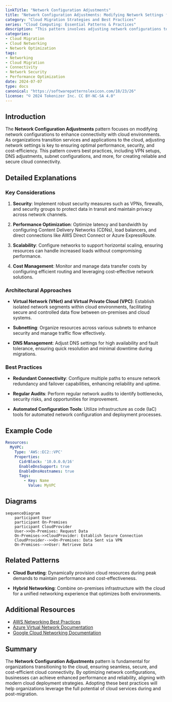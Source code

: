 ```yaml
---
linkTitle: "Network Configuration Adjustments"
title: "Network Configuration Adjustments: Modifying Network Settings for Cloud Connectivity"
category: "Cloud Migration Strategies and Best Practices"
series: "Cloud Computing: Essential Patterns & Practices"
description: "This pattern involves adjusting network configurations to facilitate seamless cloud connectivity, optimizing performance, security, and cost-effectiveness during cloud migrations."
categories:
- Cloud Migration
- Cloud Networking
- Network Optimization
tags:
- Networking
- Cloud Migration
- Connectivity
- Network Security
- Performance Optimization
date: 2024-07-07
type: docs
canonical: "https://softwarepatternslexicon.com/18/23/26"
license: "© 2024 Tokenizer Inc. CC BY-NC-SA 4.0"
---
```


## Introduction

The **Network Configuration Adjustments** pattern focuses on modifying network configurations to enhance connectivity with cloud environments. As organizations transition services and applications to the cloud, adjusting network settings is key to ensuring optimal performance, security, and cost-efficiency. This pattern covers best practices, including VPN setups, DNS adjustments, subnet configurations, and more, for creating reliable and secure cloud connectivity.

## Detailed Explanations

### Key Considerations

1. **Security**: Implement robust security measures such as VPNs, firewalls, and security groups to protect data in transit and maintain privacy across network channels.

2. **Performance Optimization**: Optimize latency and bandwidth by configuring Content Delivery Networks (CDNs), load balancers, and direct connections like AWS Direct Connect or Azure ExpressRoute.

3. **Scalability**: Configure networks to support horizontal scaling, ensuring resources can handle increased loads without compromising performance.

4. **Cost Management**: Monitor and manage data transfer costs by configuring efficient routing and leveraging cost-effective network solutions.

### Architectural Approaches

- **Virtual Network (VNet) and Virtual Private Cloud (VPC)**: Establish isolated network segments within cloud environments, facilitating secure and controlled data flow between on-premises and cloud systems.

- **Subnetting**: Organize resources across various subnets to enhance security and manage traffic flow effectively.

- **DNS Management**: Adjust DNS settings for high availability and fault tolerance, ensuring quick resolution and minimal downtime during migrations.

### Best Practices

- **Redundant Connectivity**: Configure multiple paths to ensure network redundancy and failover capabilities, enhancing reliability and uptime.

- **Regular Audits**: Perform regular network audits to identify bottlenecks, security risks, and opportunities for improvement.

- **Automated Configuration Tools**: Utilize infrastructure as code (IaC) tools for automated network configuration and deployment processes.

## Example Code

```yaml
Resources:
  MyVPC:
    Type: 'AWS::EC2::VPC'
    Properties: 
      CidrBlock: '10.0.0.0/16'
      EnableDnsSupport: true
      EnableDnsHostnames: true
      Tags:
        - Key: Name
          Value: MyVPC
```

## Diagrams

```mermaid
sequenceDiagram
    participant User
    participant On-Premises
    participant CloudProvider
    User->>On-Premises: Request Data
    On-Premises->>CloudProvider: Establish Secure Connection
    CloudProvider-->>On-Premises: Data Sent via VPN
    On-Premises-->>User: Retrieve Data
```

## Related Patterns

- **Cloud Bursting**: Dynamically provision cloud resources during peak demands to maintain performance and cost-effectiveness.

- **Hybrid Networking**: Combine on-premises infrastructure with the cloud for a unified networking experience that optimizes both environments.

## Additional Resources

- [AWS Networking Best Practices](https://docs.aws.amazon.com/whitepapers/latest/aws-vpc-connectivity-options/introduction.html)
- [Azure Virtual Network Documentation](https://docs.microsoft.com/en-us/azure/virtual-network/virtual-network-manage-network)
- [Google Cloud Networking Documentation](https://cloud.google.com/docs/enterprise/best-practices-for-enterprise-organizations)

## Summary

The **Network Configuration Adjustments** pattern is fundamental for organizations transitioning to the cloud, ensuring seamless, secure, and cost-efficient cloud connectivity. By optimizing network configurations, businesses can achieve enhanced performance and reliability, aligning with modern cloud deployment strategies. Adopting these best practices will help organizations leverage the full potential of cloud services during and post-migration.
